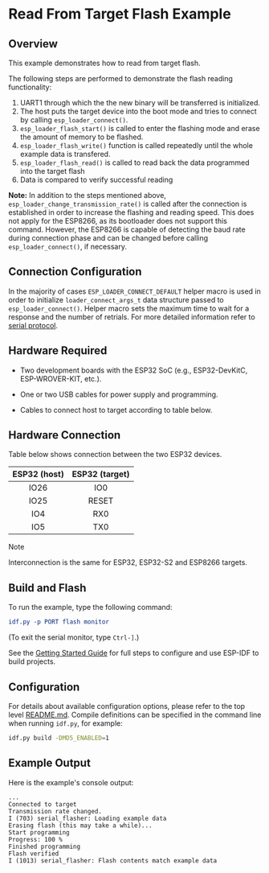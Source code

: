 # Read From Target Flash Example

## Overview

This example demonstrates how to read from target flash.

The following steps are performed to demonstrate the flash reading functionality:

1. UART1 through which the the new binary will be transferred is initialized.
2. The host puts the target device into the boot mode and tries to connect by calling `esp_loader_connect()`.
3. `esp_loader_flash_start()` is called to enter the flashing mode and erase the amount of memory to be flashed.
4. `esp_loader_flash_write()` function is called repeatedly until the whole example data is transfered.
5. `esp_loader_flash_read()` is called to read back the data programmed into the target flash
6. Data is compared to verify successful reading

**Note:** In addition to the steps mentioned above, `esp_loader_change_transmission_rate()` is called after the connection is established in order to increase the flashing and reading speed. This does not apply for the ESP8266, as its bootloader does not support this command. However, the ESP8266 is capable of detecting the baud rate during connection phase and can be changed before calling `esp_loader_connect()`, if necessary.

## Connection Configuration

In the majority of cases `ESP_LOADER_CONNECT_DEFAULT` helper macro is used in order to initialize `loader_connect_args_t` data structure passed to `esp_loader_connect()`. Helper macro sets the maximum time to wait for a response and the number of retrials. For more detailed information refer to [serial protocol](https://docs.espressif.com/projects/esptool/en/latest/esp32s3/advanced-topics/serial-protocol.html).

## Hardware Required

- Two development boards with the ESP32 SoC (e.g., ESP32-DevKitC, ESP-WROVER-KIT, etc.).

- One or two USB cables for power supply and programming.

- Cables to connect host to target according to table below.

## Hardware Connection

Table below shows connection between the two ESP32 devices.

| ESP32 (host) | ESP32 (target) |
| :----------: | :------------: |
|     IO26     |      IO0       |
|     IO25     |     RESET      |
|     IO4      |      RX0       |
|     IO5      |      TX0       |

> [!NOTE]
> Interconnection is the same for ESP32, ESP32-S2 and ESP8266 targets.

## Build and Flash

To run the example, type the following command:

```CMake
idf.py -p PORT flash monitor
```

(To exit the serial monitor, type `Ctrl-]`.)

See the [Getting Started Guide](https://docs.espressif.com/projects/esp-idf/en/stable/esp32/index.html) for full steps to configure and use ESP-IDF to build projects.

## Configuration

For details about available configuration options, please refer to the top level [README.md](../../README.md).
Compile definitions can be specified in the command line when running `idf.py`, for example:

```bash
idf.py build -DMD5_ENABLED=1
```

## Example Output

Here is the example's console output:

```text
...
Connected to target
Transmission rate changed.
I (703) serial_flasher: Loading example data
Erasing flash (this may take a while)...
Start programming
Progress: 100 %
Finished programming
Flash verified
I (1013) serial_flasher: Flash contents match example data
```
